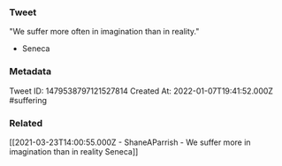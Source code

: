 ### Tweet
"We suffer more often in imagination than in reality."

- Seneca

### Metadata
Tweet ID: 1479538797121527814
Created At: 2022-01-07T19:41:52.000Z
#suffering

### Related
[[2021-03-23T14:00:55.000Z - ShaneAParrish - We suffer more in imagination than in reality Seneca]]




